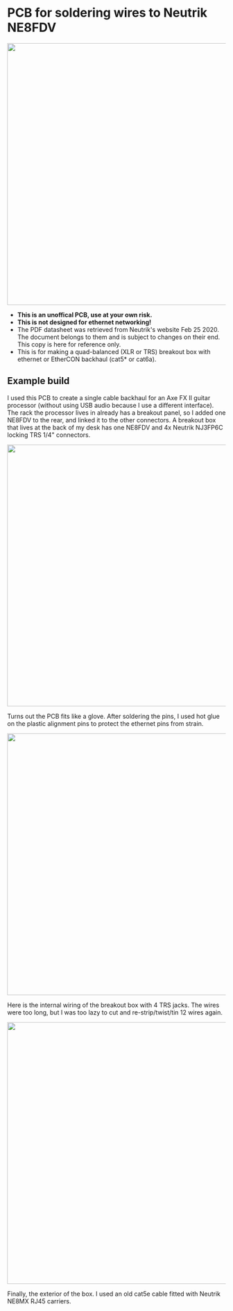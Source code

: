 # PCB for soldering wires to Neutrik NE8FDV

<p align="center">
  <img width="512" height=602" src="https://raw.githubusercontent.com/mjcourte/neutrik-ethercon-quad-balanced-audio-pcb/master/photos/NeutrikEthercon.png">
</p>

- **This is an unoffical PCB, use at your own risk.**
- **This is not designed for ethernet networking!**
- The PDF datasheet was retrieved from Neutrik's website Feb 25 2020. The document belongs to them and is subject to changes on their end. This copy is here for reference only.
- This is for making a quad-balanced (XLR or TRS) breakout box with ethernet or EtherCON backhaul (cat5* or cat6a).

## Example build

I used this PCB to create a single cable backhaul for an Axe FX II guitar processor (without using USB audio because I use a different interface). 
The rack the processor lives in already has a breakout panel, so I added one NE8FDV to the rear, and linked it to the other connectors.
A breakout box that lives at the back of my desk has one NE8FDV and 4x Neutrik NJ3FP6C locking TRS 1/4" connectors.

<p align="center">
  <img width="512" height=602" src="https://raw.githubusercontent.com/mjcourte/neutrik-ethercon-quad-balanced-audio-pcb/master/photos/pcbfit-crop.jpg">
</p>

Turns out the PCB fits like a glove. 
After soldering the pins, I used hot glue on the plastic alignment pins to protect the ethernet pins from strain.

<p align="center">
  <img width="512" height=602" src="https://raw.githubusercontent.com/mjcourte/neutrik-ethercon-quad-balanced-audio-pcb/master/photos/gutshot.jpg">
</p>

Here is the internal wiring of the breakout box with 4 TRS jacks. The wires were too long, but I was too lazy to cut and re-strip/twist/tin 12 wires again.

<p align="center">
  <img width="512" height=602" src="https://raw.githubusercontent.com/mjcourte/neutrik-ethercon-quad-balanced-audio-pcb/master/photos/exterior-crop.jpg">
</p>

Finally, the exterior of the box.
I used an old cat5e cable fitted with Neutrik NE8MX RJ45 carriers.